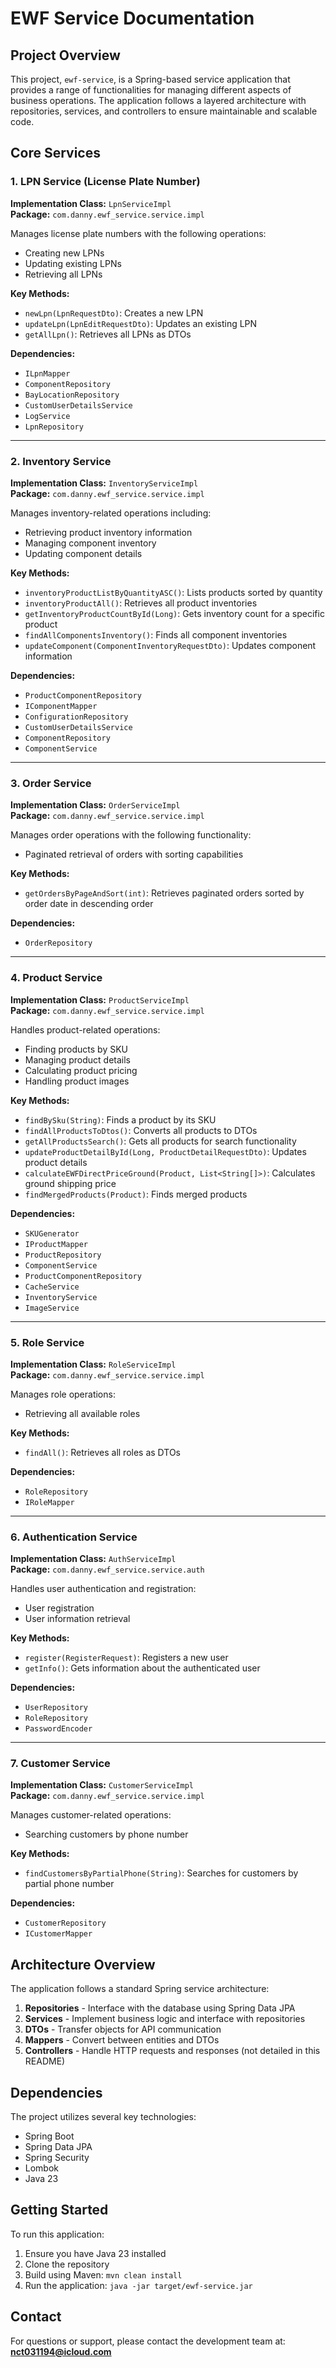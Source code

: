 # EWF Service Documentation

## Project Overview

This project, `ewf-service`, is a Spring-based service application that provides a range of functionalities for managing different aspects of business operations. The application follows a layered architecture with repositories, services, and controllers to ensure maintainable and scalable code.

## Core Services

### 1. LPN Service (License Plate Number)

**Implementation Class:** `LpnServiceImpl`  
**Package:** `com.danny.ewf_service.service.impl`

Manages license plate numbers with the following operations:
- Creating new LPNs
- Updating existing LPNs
- Retrieving all LPNs

**Key Methods:**
- `newLpn(LpnRequestDto)`: Creates a new LPN
- `updateLpn(LpnEditRequestDto)`: Updates an existing LPN
- `getAllLpn()`: Retrieves all LPNs as DTOs

**Dependencies:**
- `ILpnMapper`
- `ComponentRepository`
- `BayLocationRepository`
- `CustomUserDetailsService`
- `LogService`
- `LpnRepository`

---

### 2. Inventory Service

**Implementation Class:** `InventoryServiceImpl`  
**Package:** `com.danny.ewf_service.service.impl`

Manages inventory-related operations including:
- Retrieving product inventory information
- Managing component inventory
- Updating component details

**Key Methods:**
- `inventoryProductListByQuantityASC()`: Lists products sorted by quantity
- `inventoryProductAll()`: Retrieves all product inventories
- `getInventoryProductCountById(Long)`: Gets inventory count for a specific product
- `findAllComponentsInventory()`: Finds all component inventories
- `updateComponent(ComponentInventoryRequestDto)`: Updates component information

**Dependencies:**
- `ProductComponentRepository`
- `IComponentMapper`
- `ConfigurationRepository`
- `CustomUserDetailsService`
- `ComponentRepository`
- `ComponentService`

---

### 3. Order Service

**Implementation Class:** `OrderServiceImpl`  
**Package:** `com.danny.ewf_service.service.impl`

Manages order operations with the following functionality:
- Paginated retrieval of orders with sorting capabilities

**Key Methods:**
- `getOrdersByPageAndSort(int)`: Retrieves paginated orders sorted by order date in descending order

**Dependencies:**
- `OrderRepository`

---

### 4. Product Service

**Implementation Class:** `ProductServiceImpl`  
**Package:** `com.danny.ewf_service.service.impl`

Handles product-related operations:
- Finding products by SKU
- Managing product details
- Calculating product pricing
- Handling product images

**Key Methods:**
- `findBySku(String)`: Finds a product by its SKU
- `findAllProductsToDtos()`: Converts all products to DTOs
- `getAllProductsSearch()`: Gets all products for search functionality
- `updateProductDetailById(Long, ProductDetailRequestDto)`: Updates product details
- `calculateEWFDirectPriceGround(Product, List<String[]>)`: Calculates ground shipping price
- `findMergedProducts(Product)`: Finds merged products

**Dependencies:**
- `SKUGenerator`
- `IProductMapper`
- `ProductRepository`
- `ComponentService`
- `ProductComponentRepository`
- `CacheService`
- `InventoryService`
- `ImageService`

---

### 5. Role Service

**Implementation Class:** `RoleServiceImpl`  
**Package:** `com.danny.ewf_service.service.impl`

Manages role operations:
- Retrieving all available roles

**Key Methods:**
- `findAll()`: Retrieves all roles as DTOs

**Dependencies:**
- `RoleRepository`
- `IRoleMapper`

---

### 6. Authentication Service

**Implementation Class:** `AuthServiceImpl`  
**Package:** `com.danny.ewf_service.service.auth`

Handles user authentication and registration:
- User registration
- User information retrieval

**Key Methods:**
- `register(RegisterRequest)`: Registers a new user
- `getInfo()`: Gets information about the authenticated user

**Dependencies:**
- `UserRepository`
- `RoleRepository`
- `PasswordEncoder`

---

### 7. Customer Service

**Implementation Class:** `CustomerServiceImpl`  
**Package:** `com.danny.ewf_service.service.impl`

Manages customer-related operations:
- Searching customers by phone number

**Key Methods:**
- `findCustomersByPartialPhone(String)`: Searches for customers by partial phone number

**Dependencies:**
- `CustomerRepository`
- `ICustomerMapper`

## Architecture Overview

The application follows a standard Spring service architecture:

1. **Repositories** - Interface with the database using Spring Data JPA
2. **Services** - Implement business logic and interface with repositories
3. **DTOs** - Transfer objects for API communication
4. **Mappers** - Convert between entities and DTOs
5. **Controllers** - Handle HTTP requests and responses (not detailed in this README)

## Dependencies

The project utilizes several key technologies:
- Spring Boot
- Spring Data JPA
- Spring Security
- Lombok
- Java 23

## Getting Started

To run this application:

1. Ensure you have Java 23 installed
2. Clone the repository
3. Build using Maven: `mvn clean install`
4. Run the application: `java -jar target/ewf-service.jar`

## Contact

For questions or support, please contact the development team at: **nct031194@icloud.com**
